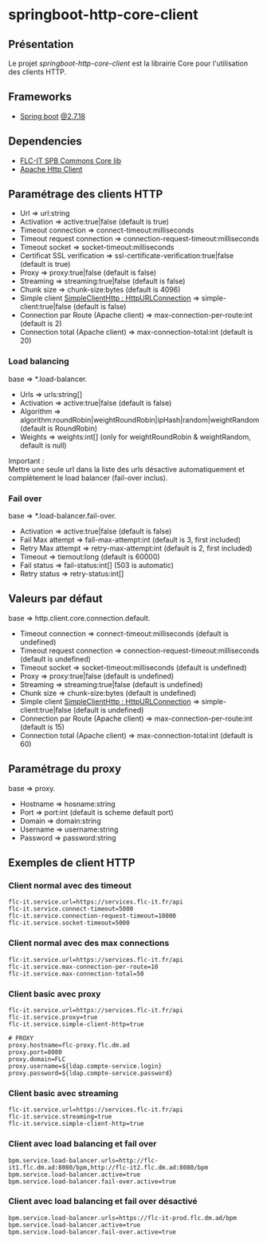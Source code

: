 # springboot-http-core-client

## Présentation
Le projet *springboot-http-core-client* est la librairie Core pour l'utilisation des clients HTTP.

## Frameworks
- [Spring boot](https://spring.io/projects/spring-boot) [@2.7.18](https://docs.spring.io/spring-boot/docs/2.7.18/reference/html)

## Dependencies
- [FLC-IT SPB Commons Core lib](https://github.com/flc-it/springboot-commons-core)
- [Apache Http Client](https://hc.apache.org/httpcomponents-client-ga)

## Paramétrage des clients HTTP
- Url => url:string
- Activation => active:true|false (default is true)
- Timeout connection => connect-timeout:milliseconds
- Timeout request connection => connection-request-timeout:milliseconds
- Timeout socket => socket-timeout:milliseconds
- Certificat SSL verification => ssl-certificate-verification:true|false (default is true)
- Proxy => proxy:true|false (default is false)
- Streaming => streaming:true|false (default is false)
- Chunk size => chunk-size:bytes (default is 4096)
- Simple client [SimpleClientHttp : HttpURLConnection](https://docs.spring.io/spring-framework/docs/current/javadoc-api/org/springframework/http/client/SimpleClientHttpRequestFactory.html) => simple-client:true|false (default is false)
- Connection par Route (Apache client) => max-connection-per-route:int (default is 2)
- Connection total (Apache client) => max-connection-total:int (default is 20)

### Load balancing
base => *.load-balancer.
- Urls => urls:string[]
- Activation => active:true|false (default is false)
- Algorithm => algorithm:roundRobin|weightRoundRobin|ipHash|random|weightRandom (default is RoundRobin)
- Weights => weights:int[] (only for weightRoundRobin & weightRandom, default is null)

Important :  
Mettre une seule url dans la liste des urls désactive automatiquement et complètement le load balancer (fail-over inclus).

### Fail over
base => *.load-balancer.fail-over.
- Activation => active:true|false (default is false)
- Fail Max attempt => fail-max-attempt:int (default is 3, first included)
- Retry Max attempt => retry-max-attempt:int (default is 2, first included)
- Timeout => tiemout:long (default is 60000)
- Fail status => fail-status:int[] (503 is automatic)
- Retry status => retry-status:int[]

## Valeurs par défaut
base => http.client.core.connection.default.
- Timeout connection => connect-timeout:milliseconds (default is undefined)
- Timeout request connection => connection-request-timeout:milliseconds (default is undefined)
- Timeout socket => socket-timeout:milliseconds (default is undefined)
- Proxy => proxy:true|false (default is undefined)
- Streaming => streaming:true|false (default is undefined)
- Chunk size => chunk-size:bytes (default is undefined)
- Simple client [SimpleClientHttp : HttpURLConnection](https://docs.spring.io/spring-framework/docs/current/javadoc-api/org/springframework/http/client/SimpleClientHttpRequestFactory.html) => simple-client:true|false (default is undefined)
- Connection par Route (Apache client) => max-connection-per-route:int (default is 15)
- Connection total (Apache client) => max-connection-total:int (default is 60)

## Paramétrage du proxy
base => proxy.
- Hostname => hosname:string
- Port => port:int (default is scheme default port)
- Domain => domain:string
- Username => username:string
- Password => password:string

## Exemples de client HTTP

### Client normal avec des timeout
```properties
flc-it.service.url=https://services.flc-it.fr/api
flc-it.service.connect-timeout=5000
flc-it.service.connection-request-timeout=10000
flc-it.service.socket-timeout=5000
```

### Client normal avec des max connections
```properties
flc-it.service.url=https://services.flc-it.fr/api
flc-it.service.max-connection-per-route=10
flc-it.service.max-connection-total=50
```

### Client basic avec proxy
```properties
flc-it.service.url=https://services.flc-it.fr/api
flc-it.service.proxy=true
flc-it.service.simple-client-http=true

# PROXY
proxy.hostname=flc-proxy.flc.dm.ad
proxy.port=8080
proxy.domain=FLC
proxy.username=${ldap.compte-service.login}
proxy.password=${ldap.compte-service.password}
```

### Client basic avec streaming
```properties
flc-it.service.url=https://services.flc-it.fr/api
flc-it.service.streaming=true
flc-it.service.simple-client-http=true
```

### Client avec load balancing et fail over
```properties
bpm.service.load-balancer.urls=http://flc-it1.flc.dm.ad:8080/bpm,http://flc-it2.flc.dm.ad:8080/bpm
bpm.service.load-balancer.active=true
bpm.service.load-balancer.fail-over.active=true
```

### Client avec load balancing et fail over désactivé
```properties
bpm.service.load-balancer.urls=https://flc-it-prod.flc.dm.ad/bpm
bpm.service.load-balancer.active=true
bpm.service.load-balancer.fail-over.active=true
```
